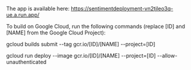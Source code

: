The app is available here:
https://sentimentdeployment-vn2tjleo3q-ue.a.run.app/



To build on Google Cloud, run the following commands (replace [ID] and [NAME] from the Google Cloud Project):

gcloud builds submit --tag gcr.io/[ID]/[NAME]  --project=[ID]

gcloud run deploy --image gcr.io/[ID]/[NAME] --project=[ID] --allow-unauthenticated